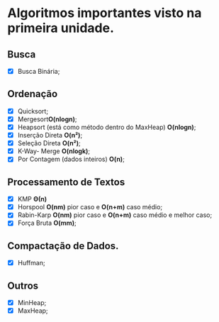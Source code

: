 # Algoritmos importantes visto na primeira unidade.

## Busca

- [x] Busca Binária;

## Ordenação

- [X] Quicksort;
- [x] Mergesort**O(nlogn)**;
- [x] Heapsort (está como método dentro do MaxHeap) **O(nlogn)**;
- [x] Inserção Direta **O(n²)**;
- [x] Seleção Direta **O(n²)**;
- [x] K-Way- Merge **O(nlogk)**;
- [x] Por Contagem (dados inteiros) **O(n)**;

## Processamento de Textos

- [x] KMP **Θ(n)**
- [x] Horspool **O(nm)** pior caso e **O(n+m)** caso médio;
- [x] Rabin-Karp **O(nm)** pior caso e **O(n+m)** caso médio e melhor caso;
- [x] Força Bruta **O(mm)**;

## Compactação de Dados.

- [X] Huffman;

## Outros

- [x] MinHeap;
- [x] MaxHeap;
